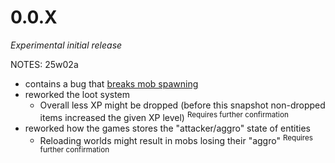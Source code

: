 # 0.0.X

_Experimental initial release_

NOTES: 25w02a 
* contains a bug that [breaks mob spawning](https://bugs.mojang.com/browse/MC-279245)
* reworked the loot system
  * Overall less XP might be dropped (before this snapshot non-dropped items increased the given XP level) <sup>Requires further confirmation</sup>
* reworked how the games stores the "attacker/aggro" state of entities
  * Reloading worlds might result in mobs losing their "aggro" <sup>Requires further confirmation</sup>
